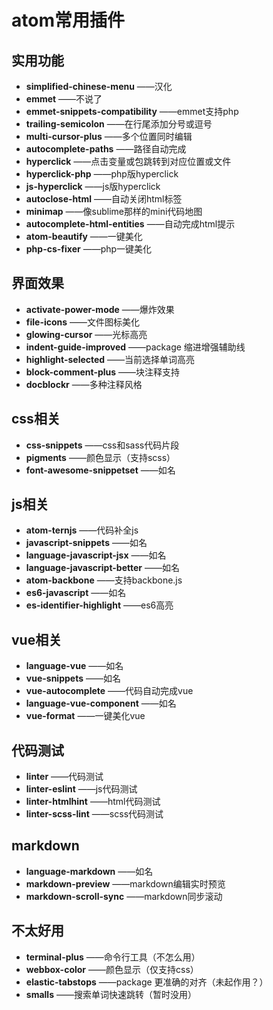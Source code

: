 # atom常用插件

## 实用功能
- **simplified-chinese-menu** ——汉化
- **emmet** ——不说了
- **emmet-snippets-compatibility** ——emmet支持php
- **trailing-semicolon** ——在行尾添加分号或逗号
- **multi-cursor-plus**  ——多个位置同时编辑
- **autocomplete-paths**  ——路径自动完成
- **hyperclick**  ——点击变量或包跳转到对应位置或文件
- **hyperclick-php**  ——php版hyperclick
- **js-hyperclick**  ——js版hyperclick
- **autoclose-html** ——自动关闭html标签
- **minimap** ——像sublime那样的mini代码地图
- **autocomplete-html-entities** ——自动完成html提示
- **atom-beautify** ——一键美化
- **php-cs-fixer** ——php一键美化

## 界面效果
- **activate-power-mode** ——爆炸效果
- **file-icons** ——文件图标美化
- **glowing-cursor** ——光标高亮
- **indent-guide-improved**  ——package 缩进增强辅助线
- **highlight-selected**  ——当前选择单词高亮
- **block-comment-plus** ——块注释支持
- **docblockr** ——多种注释风格

## css相关
- **css-snippets** ——css和sass代码片段
- **pigments** ——颜色显示（支持scss）
- **font-awesome-snippetset** ——如名

## js相关
- **atom-ternjs** ——代码补全js
- **javascript-snippets** ——如名
- **language-javascript-jsx** ——如名
- **language-javascript-better** ——如名
- **atom-backbone** ——支持backbone.js
- **es6-javascript** ——如名
- **es-identifier-highlight** ——es6高亮

## vue相关
- **language-vue** ——如名
- **vue-snippets** ——如名
- **vue-autocomplete** ——代码自动完成vue
- **language-vue-component** ——如名
- **vue-format** ——一键美化vue

## 代码测试
- **linter** ——代码测试
- **linter-eslint** ——js代码测试
- **linter-htmlhint** ——html代码测试
- **linter-scss-lint** ——scss代码测试

## markdown
- **language-markdown** ——如名
- **markdown-preview** ——markdown编辑实时预览
- **markdown-scroll-sync** ——markdown同步滚动

## 不太好用
- **terminal-plus** ——命令行工具（不怎么用）
- **webbox-color** ——颜色显示（仅支持css）
- **elastic-tabstops**  ——package 更准确的对齐（未起作用？）
- **smalls**  ——搜索单词快速跳转（暂时没用）
